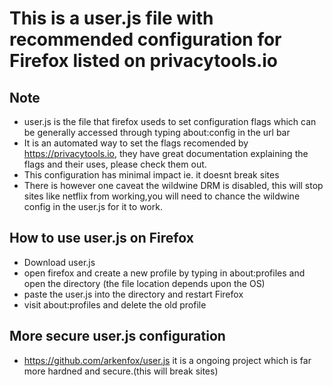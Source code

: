 # This is a user.js file with recommended configuration for Firefox listed on privacytools.io

## Note

- user.js is the file that firefox useds to set configuration flags which can be generally accessed through typing about:config in the url bar
- It is an automated way to set the flags recomended by https://privacytools.io, they have great documentation explaining the flags and their uses, please check them out.
- This configuration has minimal impact ie. it doesnt break sites
- There is however one caveat the wildwine DRM is disabled, this will stop sites like netflix from working,you will need to chance the wildwine config in the user.js for it to work.

## How to use user.js on Firefox

- Download user.js
- open firefox and create a new profile by typing in about:profiles and open the directory (the file location depends upon the OS)
- paste the user.js into the directory and restart Firefox
- visit about:profiles and delete the old profile

## More secure user.js configuration
- https://github.com/arkenfox/user.js it is a ongoing project which is far more hardned and secure.(this will break sites)
